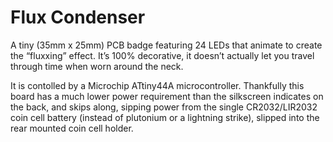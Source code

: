 # Flux Condenser

A tiny (35mm x 25mm) PCB badge featuring 24 LEDs that animate to create the “fluxxing” effect. It’s 100% decorative, it doesn’t actually let you travel through time when worn around the neck.

It is contolled by a Microchip ATtiny44A microcontroller. Thankfully this board has a much lower power requirement than the silkscreen indicates on the back, and skips along, sipping power from the single CR2032/LIR2032 coin cell battery (instead of plutonium or a lightning strike), slipped into the rear mounted coin cell holder.
